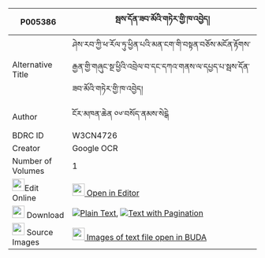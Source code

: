 |P005386|སྦས་དོན་ཟབ་མོའི་གཏེར་གྱི་ཁ་འབྱེད། 
| --- | --- 
|Alternative Title |ཤེས་རབ་ཀྱི་ཕ་རོལ་ཏུ་ཕྱིན་པའི་མན་ངག་གི་བསྟན་བཅོས་མངོན་རྟོགས་རྒྱན་གྱི་གཞུང་སྔ་ཕྱིའི་འབྲེལ་བ་དང་དཀའ་གནས་ལ་དཔྱད་པ་སྦས་དོན་ཟབ་མོའི་གཏེར་གྱི་ཁ་འབྱེད།
|Author| ངོར་མཁན་ཆེན ༠༦་བསོད་ནམས་སེངྒེ
|BDRC ID | W3CN4726
|Creator | Google OCR
|Number of Volumes| 1
|<img width="25" src="https://img.icons8.com/color/25/000000/edit-property.png">Edit Online| [<img width="25" src="https://avatars.githubusercontent.com/u/45091458?s=200&v=4"> Open in Editor](http://editor.openpecha.org/P005386)
|<img width="25" src="https://img.icons8.com/fluent/48/000000/download-2.png"/>  Download | [![](https://img.icons8.com/color/20/000000/txt.png)Plain Text](https://github.com/Openpecha/P005386/releases/download/v1/bedon_zabmo_i_ter_gyi_kha_je_plain_P005386.zip), [![](https://img.icons8.com/color/20/000000/txt.png)Text with Pagination](https://github.com/Openpecha/P005386/releases/download/v1/bedon_zabmo_i_ter_gyi_kha_je_pages_P005386.zip)
|<img width="25" src="https://img.icons8.com/plasticine/100/000000/pictures-folder.png"/>  Source Images | [<img width="25" src="https://library.bdrc.io/icons/BUDA-small.svg"> Images of text file open in BUDA](https://library.bdrc.io/show/bdr:W3CN4726)